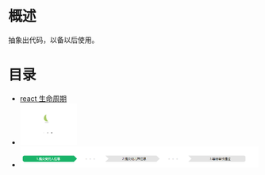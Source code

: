 # 概述
  抽象出代码，以备以后使用。


# 目录
* [react 生命周期](./reactExample/logger/index.html)
* [<img src="./assets/loading.png" alt="流程的效果">](./loading/review_past.html)
* [<img src="./assets/flow.png" alt="流程的效果">](./制作流程引导)

